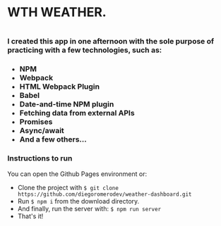 <h1>WTH WEATHER.<h1>
<h3>I created this app in one afternoon with the sole purpose of practicing with a few technologies, such as:<h3>
<ul>
    <li>NPM</li>
    <li>Webpack</li>
    <li>HTML Webpack Plugin</li>
    <li>Babel</li>
    <li>Date-and-time NPM plugin</li>
    <li>Fetching data from external APIs</li>
    <li>Promises</li>
    <li>Async/await</li>
    <li>And a few others...</li>
</ul>

<h3>Instructions to run</h3>
<p>You can open the Github Pages environment or:</p>
<ul>
    <li>Clone the project with <code>$ git clone https://github.com/diegoromerodev/weather-dashboard.git </code>
    <li>Run <code>$ npm i</code> from the download directory.
    <li>And finally, run the server with: <code>$ npm run server</code></li>
    <li>That's it!</li>
</li>
